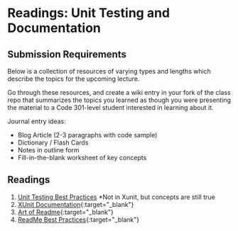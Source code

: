 # Readings: Unit Testing and Documentation

## Submission Requirements

Below is a collection of resources of varying types and lengths which describe the topics for the upcoming lecture.  

Go through these resources, and create a wiki entry in your fork of the class repo that summarizes the topics you learned as though you were presenting the material to a Code 301-level student interested in learning about it.

Journal entry ideas:
* Blog Article (2-3 paragraphs with code sample)
* Dictionary / Flash Cards
* Notes in outline form
* Fill-in-the-blank worksheet of key concepts

## Readings

1. [Unit Testing Best Practices](https://stackify.com/unit-testing-basics-best-practices/) *Not in Xunit, but concepts are still true
1. [XUnit Documentation](http://xunit.github.io/#documentation){:target="_blank"} 
1. [Art of Readme](https://github.com/noffle/art-of-readme){:target="_blank"} 
1. [ReadMe Best Practices](https://github.com/jehna/readme-best-practices){:target="_blank"} 
